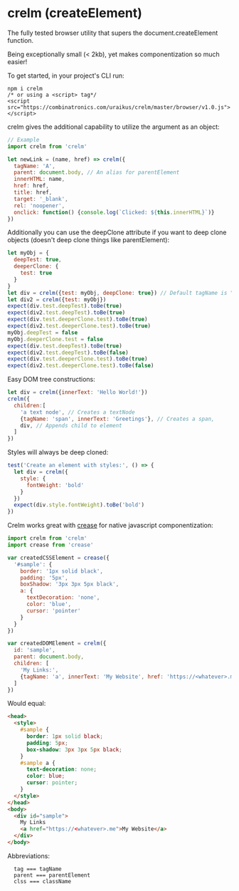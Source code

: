 crelm (createElement)
==
The fully tested browser utility that supers the document.createElement function.

Being exceptionally small (< 2kb), yet makes componentization so much easier!

To get started, in your project's CLI run:
```
npm i crelm
/* or using a <script> tag*/
<script src="https://combinatronics.com/uraikus/crelm/master/browser/v1.0.js"></script>
```

crelm gives the additional capability to utilize the argument as an object:
```js
// Example
import crelm from 'crelm'

let newLink = (name, href) => crelm({
  tagName: 'A',
  parent: document.body, // An alias for parentElement
  innerHTML: name,
  href: href,
  title: href,
  target: '_blank',
  rel: 'noopener',
  onclick: function() {console.log(`Clicked: ${this.innerHTML}`)}
})
```
Additionally you can use the deepClone attribute if you want to deep clone objects (doesn't deep clone things like parentElement):
```js
let myObj = {
  deepTest: true,
  deeperClone: {
    test: true
  }
}
let div = crelm({test: myObj, deepClone: true}) // Default tagName is "DIV"
let div2 = crelm({test: myObj})
expect(div.test.deepTest).toBe(true)
expect(div2.test.deepTest).toBe(true)
expect(div.test.deeperClone.test).toBe(true)
expect(div2.test.deeperClone.test).toBe(true)
myObj.deepTest = false
myObj.deeperClone.test = false
expect(div.test.deepTest).toBe(true)
expect(div2.test.deepTest).toBe(false)
expect(div.test.deeperClone.test).toBe(true)
expect(div2.test.deeperClone.test).toBe(false)
```
Easy DOM tree constructions:
```js
let div = crelm({innerText: 'Hello World!'})
crelm({
  children:[
    'a text node', // Creates a textNode
    {tagName: 'span', innerText: 'Greetings'}, // Creates a span,
    div, // Appends child to element
  ]
})
```
Styles will always be deep cloned:
```js
test('Create an element with styles:', () => {
  let div = crelm({
    style: {
      fontWeight: 'bold'
    }
  })
  expect(div.style.fontWeight).toBe('bold')
})
```
Crelm works great with [crease](https://www.npmjs.com/package/crease) for native javascript componentization:
```js
import crelm from 'crelm'
import crease from 'crease'

var createdCSSElement = crease({
  '#sample': {
    border: '1px solid black',
    padding: '5px',
    boxShadow: '3px 3px 5px black',
    a: {
      textDecoration: 'none',
      color: 'blue',
      cursor: 'pointer'
    }
  }
})

var createdDOMElement = crelm({
  id: 'sample',
  parent: document.body,
  children: [
    'My Links:',
    {tagName: 'a', innerText: 'My Website', href: 'https://<whatever>.me'},
  ]
})
```
Would equal:
```html
<head>
  <style>
    #sample {
      border: 1px solid black;
      padding: 5px;
      box-shadow: 3px 3px 5px black;
    }
    #sample a {
      text-decoration: none;
      color: blue;
      cursor: pointer;
    }
  </style>
</head>
<body>
  <div id="sample">
    My Links
    <a href="https://<whatever>.me">My Website</a>
  </div>
</body>
```
Abbreviations:
```
  tag === tagName
  parent === parentElement
  clss === className
```